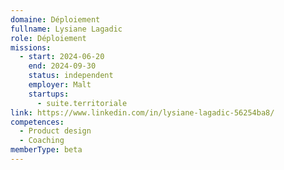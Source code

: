 ```yaml
---
domaine: Déploiement
fullname: Lysiane Lagadic
role: Déploiement
missions:
  - start: 2024-06-20
    end: 2024-09-30
    status: independent
    employer: Malt
    startups:
      - suite.territoriale
link: https://www.linkedin.com/in/lysiane-lagadic-56254ba8/
competences:
  - Product design
  - Coaching
memberType: beta
---
```

